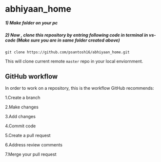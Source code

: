 # abhiyaan_home

##### 1) Make folder on your pc
##### 2) Now , clone this repository by entring following code in terminal in vs-code (Make sure you are in same folder created above)
`git clone https://github.com/psantosh16/abhiyaan_home.git`

This will clone current remote `master` repo in your local enviornment.

## GitHub workflow

In order to work on a repository, this is the workflow GitHub recommends:

1.Create a branch

2.Make changes 

3.Add changes

4.Commit code

5.Create a pull request

6.Address review comments

7.Merge your pull request
